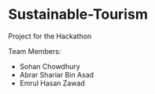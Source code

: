 # Sustainable-Tourism
Project for the Hackathon

Team Members:

 - Sohan Chowdhury
 - Abrar Shariar Bin Asad
 - Emrul Hasan Zawad
